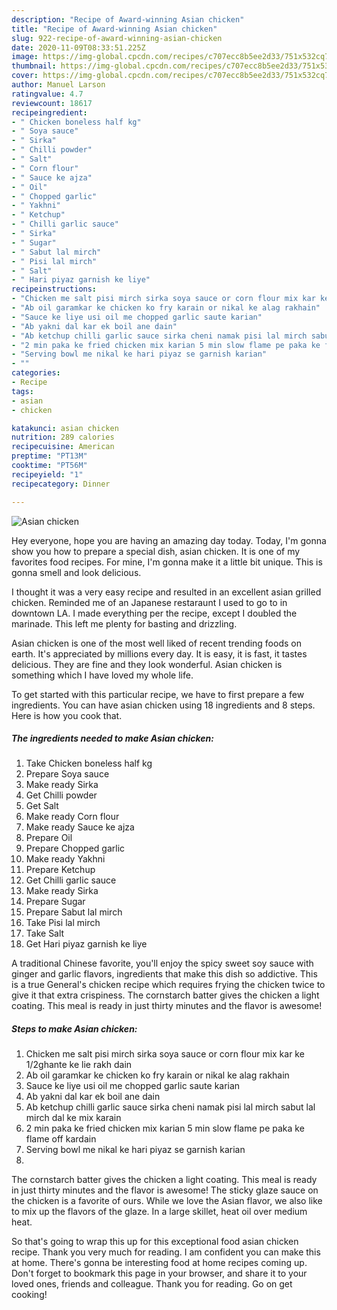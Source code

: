 ```yaml
---
description: "Recipe of Award-winning Asian chicken"
title: "Recipe of Award-winning Asian chicken"
slug: 922-recipe-of-award-winning-asian-chicken
date: 2020-11-09T08:33:51.225Z
image: https://img-global.cpcdn.com/recipes/c707ecc8b5ee2d33/751x532cq70/asian-chicken-recipe-main-photo.jpg
thumbnail: https://img-global.cpcdn.com/recipes/c707ecc8b5ee2d33/751x532cq70/asian-chicken-recipe-main-photo.jpg
cover: https://img-global.cpcdn.com/recipes/c707ecc8b5ee2d33/751x532cq70/asian-chicken-recipe-main-photo.jpg
author: Manuel Larson
ratingvalue: 4.7
reviewcount: 18617
recipeingredient:
- " Chicken boneless half kg"
- " Soya sauce"
- " Sirka"
- " Chilli powder"
- " Salt"
- " Corn flour"
- " Sauce ke ajza"
- " Oil"
- " Chopped garlic"
- " Yakhni"
- " Ketchup"
- " Chilli garlic sauce"
- " Sirka"
- " Sugar"
- " Sabut lal mirch"
- " Pisi lal mirch"
- " Salt"
- " Hari piyaz garnish ke liye"
recipeinstructions:
- "Chicken me salt pisi mirch sirka soya sauce or corn flour mix kar ke 1/2ghante ke lie rakh dain"
- "Ab oil garamkar ke chicken ko fry karain or nikal ke alag rakhain"
- "Sauce ke liye usi oil me chopped garlic saute karian"
- "Ab yakni dal kar ek boil ane dain"
- "Ab ketchup chilli garlic sauce sirka cheni namak pisi lal mirch sabut lal mirch dal ke mix karain"
- "2 min paka ke fried chicken mix karian 5 min slow flame pe paka ke flame off kardain"
- "Serving bowl me nikal ke hari piyaz se garnish karian"
- ""
categories:
- Recipe
tags:
- asian
- chicken

katakunci: asian chicken 
nutrition: 289 calories
recipecuisine: American
preptime: "PT13M"
cooktime: "PT56M"
recipeyield: "1"
recipecategory: Dinner

---
```



![Asian chicken](https://img-global.cpcdn.com/recipes/c707ecc8b5ee2d33/751x532cq70/asian-chicken-recipe-main-photo.jpg)

Hey everyone, hope you are having an amazing day today. Today, I'm gonna show you how to prepare a special dish, asian chicken. It is one of my favorites food recipes. For mine, I'm gonna make it a little bit unique. This is gonna smell and look delicious.

I thought it was a very easy recipe and resulted in an excellent asian grilled chicken. Reminded me of an Japanese restaraunt I used to go to in downtown LA. I made everything per the recipe, except I doubled the marinade. This left me plenty for basting and drizzling.

Asian chicken is one of the most well liked of recent trending foods on earth. It's appreciated by millions every day. It is easy, it is fast, it tastes delicious. They are fine and they look wonderful. Asian chicken is something which I have loved my whole life.


To get started with this particular recipe, we have to first prepare a few ingredients. You can have asian chicken using 18 ingredients and 8 steps. Here is how you cook that.

<!--inarticleads1-->

##### The ingredients needed to make Asian chicken:

1. Take  Chicken boneless half kg
1. Prepare  Soya sauce
1. Make ready  Sirka
1. Get  Chilli powder
1. Get  Salt
1. Make ready  Corn flour
1. Make ready  Sauce ke ajza
1. Prepare  Oil
1. Prepare  Chopped garlic
1. Make ready  Yakhni
1. Prepare  Ketchup
1. Get  Chilli garlic sauce
1. Make ready  Sirka
1. Prepare  Sugar
1. Prepare  Sabut lal mirch
1. Take  Pisi lal mirch
1. Take  Salt
1. Get  Hari piyaz garnish ke liye


A traditional Chinese favorite, you&#39;ll enjoy the spicy sweet soy sauce with ginger and garlic flavors, ingredients that make this dish so addictive. This is a true General&#39;s chicken recipe which requires frying the chicken twice to give it that extra crispiness. The cornstarch batter gives the chicken a light coating. This meal is ready in just thirty minutes and the flavor is awesome! 

<!--inarticleads2-->

##### Steps to make Asian chicken:

1. Chicken me salt pisi mirch sirka soya sauce or corn flour mix kar ke 1/2ghante ke lie rakh dain
1. Ab oil garamkar ke chicken ko fry karain or nikal ke alag rakhain
1. Sauce ke liye usi oil me chopped garlic saute karian
1. Ab yakni dal kar ek boil ane dain
1. Ab ketchup chilli garlic sauce sirka cheni namak pisi lal mirch sabut lal mirch dal ke mix karain
1. 2 min paka ke fried chicken mix karian 5 min slow flame pe paka ke flame off kardain
1. Serving bowl me nikal ke hari piyaz se garnish karian
1. 


The cornstarch batter gives the chicken a light coating. This meal is ready in just thirty minutes and the flavor is awesome! The sticky glaze sauce on the chicken is a favorite of ours. While we love the Asian flavor, we also like to mix up the flavors of the glaze. In a large skillet, heat oil over medium heat. 

So that's going to wrap this up for this exceptional food asian chicken recipe. Thank you very much for reading. I am confident you can make this at home. There's gonna be interesting food at home recipes coming up. Don't forget to bookmark this page in your browser, and share it to your loved ones, friends and colleague. Thank you for reading. Go on get cooking!
